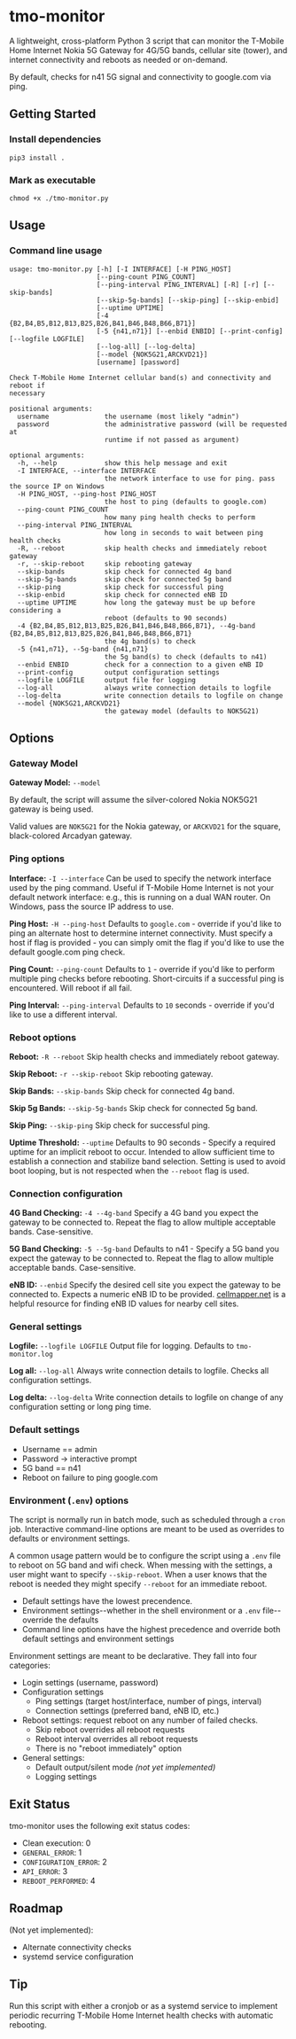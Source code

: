 # tmo-monitor
A lightweight, cross-platform Python 3 script that can monitor the T-Mobile Home Internet Nokia 5G Gateway for 4G/5G bands, cellular site (tower), and internet connectivity and reboots as needed or on-demand.

By default, checks for n41 5G signal and connectivity to google.com via ping.

## Getting Started

### Install dependencies

`pip3 install .`

### Mark as executable

`chmod +x ./tmo-monitor.py`

## Usage

### Command line usage
```
usage: tmo-monitor.py [-h] [-I INTERFACE] [-H PING_HOST]
                      [--ping-count PING_COUNT]
                      [--ping-interval PING_INTERVAL] [-R] [-r] [--skip-bands]
                      [--skip-5g-bands] [--skip-ping] [--skip-enbid]
                      [--uptime UPTIME]
                      [-4 {B2,B4,B5,B12,B13,B25,B26,B41,B46,B48,B66,B71}]
                      [-5 {n41,n71}] [--enbid ENBID] [--print-config] [--logfile LOGFILE]
                      [--log-all] [--log-delta]
                      [--model {NOK5G21,ARCKVD21}]
                      [username] [password]

Check T-Mobile Home Internet cellular band(s) and connectivity and reboot if
necessary

positional arguments:
  username              the username (most likely "admin")
  password              the administrative password (will be requested at
                        runtime if not passed as argument)

optional arguments:
  -h, --help            show this help message and exit
  -I INTERFACE, --interface INTERFACE
                        the network interface to use for ping. pass the source IP on Windows
  -H PING_HOST, --ping-host PING_HOST
                        the host to ping (defaults to google.com)
  --ping-count PING_COUNT
                        how many ping health checks to perform
  --ping-interval PING_INTERVAL
                        how long in seconds to wait between ping health checks
  -R, --reboot          skip health checks and immediately reboot gateway
  -r, --skip-reboot     skip rebooting gateway
  --skip-bands          skip check for connected 4g band
  --skip-5g-bands       skip check for connected 5g band
  --skip-ping           skip check for successful ping
  --skip-enbid          skip check for connected eNB ID
  --uptime UPTIME       how long the gateway must be up before considering a
                        reboot (defaults to 90 seconds)
  -4 {B2,B4,B5,B12,B13,B25,B26,B41,B46,B48,B66,B71}, --4g-band {B2,B4,B5,B12,B13,B25,B26,B41,B46,B48,B66,B71}
                        the 4g band(s) to check
  -5 {n41,n71}, --5g-band {n41,n71}
                        the 5g band(s) to check (defaults to n41)
  --enbid ENBID         check for a connection to a given eNB ID
  --print-config        output configuration settings
  --logfile LOGFILE     output file for logging
  --log-all             always write connection details to logfile
  --log-delta           write connection details to logfile on change
  --model {NOK5G21,ARCKVD21}
                        the gateway model (defaults to NOK5G21)
```

## Options

### Gateway Model
**Gateway Model:** `--model`

By default, the script will assume the silver-colored Nokia NOK5G21 gateway is being used.

Valid values are `NOK5G21` for the Nokia gateway, or `ARCKVD21` for the square, black-colored Arcadyan gateway.

### Ping options
**Interface:** `-I --interface`
    Can be used to specify the network interface used by the ping command. Useful if T-Mobile Home Internet is not your default network interface: e.g., this is running on a dual WAN router. On Windows, pass the source IP address to use.

**Ping Host:** `-H --ping-host`
    Defaults to `google.com` - override if you'd like to ping an alternate host to determine internet connectivity. Must specify a host if flag is provided - you can simply omit the flag if you'd like to use the default google.com ping check.

**Ping Count:** `--ping-count`
    Defaults to `1` - override if you'd like to perform multiple ping checks before rebooting. Short-circuits if a successful ping is encountered. Will reboot if all fail.

**Ping Interval:** `--ping-interval`
    Defaults to `10` seconds - override if you'd like to use a different interval.

### Reboot options
**Reboot:** `-R --reboot`
    Skip health checks and immediately reboot gateway.

**Skip Reboot:** `-r --skip-reboot`
    Skip rebooting gateway.

**Skip Bands:** `--skip-bands`
    Skip check for connected 4g band.

**Skip 5g Bands:** `--skip-5g-bands`
    Skip check for connected 5g band.

**Skip Ping:** `--skip-ping`
    Skip check for successful ping.

**Uptime Threshold:** `--uptime`
    Defaults to 90 seconds - Specify a required uptime for an implicit reboot to occur. Intended to allow sufficient time to establish a connection and stabilize band selection. Setting is used to avoid boot looping, but is not respected when the `--reboot` flag is used.

### Connection configuration
**4G Band Checking:** `-4 --4g-band`
    Specify a 4G band you expect the gateway to be connected to. Repeat the flag to allow multiple acceptable bands. Case-sensitive.

**5G Band Checking:** `-5 --5g-band`
    Defaults to n41 - Specify a 5G band you expect the gateway to be connected to. Repeat the flag to allow multiple acceptable bands. Case-sensitive.

**eNB ID:** `--enbid`
    Specify the desired cell site you expect the gateway to be connected to. Expects a numeric eNB ID to be provided. [cellmapper.net](https://www.cellmapper.net) is a helpful resource for finding eNB ID values for nearby cell sites.

### General settings

**Logfile:** `--logfile LOGFILE`
    Output file for logging. Defaults to `tmo-monitor.log`

**Log all:** `--log-all`
    Always write connection details to logfile. Checks all configuration settings.

**Log delta:** `--log-delta`
    Write connection details to logfile on change of any configuration setting or long ping time.

### Default settings
- Username == admin
- Password -> interactive prompt
- 5G band == n41
- Reboot on failure to ping google.com

### Environment (`.env`) options

The script is normally run in batch mode, such as scheduled through a `cron` job. Interactive command-line options are meant to be used as overrides to defaults or environment settings.

A common usage pattern would be to configure the script using a `.env` file to reboot on 5G band and wifi check. When messing with the settings, a user might want to specify `--skip-reboot`. When a user knows that the reboot is needed they might specify `--reboot` for an immediate reboot.

- Default settings have the lowest precendence.
- Environment settings--whether in the shell environment or a `.env` file--override the defaults
- Command line options have the highest precedence and override both default settings and environment settings


Environment settings are meant to be declarative. They fall into four categories:

- Login settings (username, password)
- Configuration settings
    - Ping settings (target host/interface, number of pings, interval)
    - Connection settings (preferred band, eNB ID, etc.)
- Reboot settings: request reboot on any number of failed checks.
    - Skip reboot overrides all reboot requests
    - Reboot interval overrides all reboot requests
    - There is no "reboot immediately" option
- General settings:
    - Default output/silent mode _(not yet implemented)_
    - Logging settings


## Exit Status

tmo-monitor uses the following exit status codes:

- Clean execution: 0
-  `GENERAL_ERROR`: 1
-  `CONFIGURATION_ERROR`: 2
-  `API_ERROR`: 3
-  `REBOOT_PERFORMED`: 4


## Roadmap

(Not yet implemented):
- Alternate connectivity checks
- systemd service configuration

## Tip
Run this script with either a cronjob or as a systemd service to implement periodic recurring T-Mobile Home Internet health checks with automatic rebooting.
